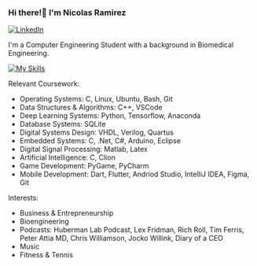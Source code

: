 ### Hi there!👋 I'm Nicolas Ramirez

[
    ![LinkedIn](https://img.shields.io/badge/LinkedIn-0077B5?style=for-the-badge&logo=linkedin&logoColor=white)
](https://www.linkedin.com/in/nicolas-ramirez-pm/)

I'm a Computer Engineering Student with a background in Biomedical Engineering. 

[![My Skills](https://skillicons.dev/icons?i=cpp,c,py,anaconda,apple,arduino,atom,bash,cs,clion,dart,dotnet,eclipse,figma,flutter,git,github,gitlab,latex,linux,md,matlab,pycharm,powershell,pytorch,tensorflow,vscode,windows,ubuntu)](https://skillicons.dev)


Relevant Coursework:
- Operating Systems: C, Linux, Ubuntu, Bash, Git 
- Data Structures & Algorithms: C++, VSCode
- Deep Learning Systems: Python, Tensorflow, Anaconda
- Database Systems: SQLite
- Digital Systems Design: VHDL, Verilog, Quartus
- Embedded Systems: C, .Net, C#, Arduino, Eclipse
- Digital Signal Processing: Matlab, Latex
- Artificial Intelligence: C, Clion
- Game Development: PyGame, PyCharm 
- Mobile Development: Dart, Flutter, Andriod Studio, IntelliJ IDEA, Figma, Git

Interests:
- Business & Entrepreneurship
- Bioengineering
- Podcasts: Huberman Lab Podcast, Lex Fridman, Rich Roll, Tim Ferris, Peter Attia MD, Chris Williamson, Jocko Willink, Diary of a CEO
- Music
- Fitness & Tennis



<!--
**Pikanick/Pikanick** is a ✨ _special_ ✨ repository because its `README.md` (this file) appears on your GitHub profile.

Here are some ideas to get you started:

- 🔭 I’m currently working on ...
- 🌱 I’m currently learning ...
- 👯 I’m looking to collaborate on ...
- 🤔 I’m looking for help with ...
- 💬 Ask me about ...
- 📫 How to reach me: ...
- 😄 Pronouns: ...
- ⚡ Fun fact: ...
-->
